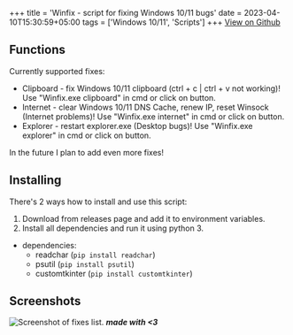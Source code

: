 +++
title = 'Winfix - script for fixing Windows 10/11 bugs'
date = 2023-04-10T15:30:59+05:00
tags = ['Windows 10/11', 'Scripts']
+++
[View on Github](https://github.com/0xd34db100d/winfix)

## Functions
Currently supported fixes:
  * Clipboard - fix Windows 10/11 clipboard (ctrl + c | ctrl + v not working)! Use "Winfix.exe clipboard" in cmd or click on button.
  * Internet - clear Windows 10/11 DNS Cache, renew IP, reset Winsock (Internet problems)! Use "Winfix.exe internet" in cmd or click on button.
  * Explorer - restart explorer.exe (Desktop bugs)! Use "Winfix.exe explorer" in cmd or click on button.

In the future I plan to add even more fixes!
## Installing
There's 2 ways how to install and use this script:
<br>
1. Download from releases page and add it to environment variables.
2. Install all dependencies and run it using python 3. 
* dependencies:
  * readchar (`pip install readchar`)
  * psutil (`pip install psutil`)
  * customtkinter (`pip install customtkinter`)
## Screenshots
 ![Screenshot of fixes list.](https://i.imgur.com/3G5WfXe.png)
***made with <3***
